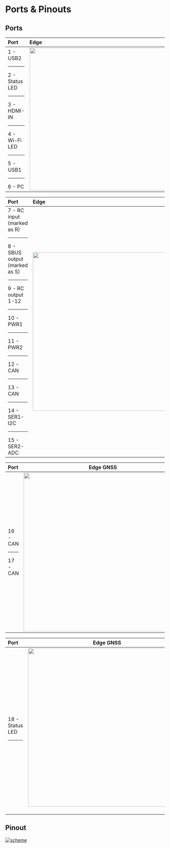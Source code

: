 # Ports & Pinouts

## Ports

|Port            	    | Edge                     |
|:-------------------------|:-------------------------|
| 1 - USB2 <hr> 2 - Status LED <hr> 3 - HDMI-IN <hr> 4 - Wi-Fi LED <hr> 5 - USB1 <hr> 6 - PC |	<div style="text-align: right;"><img src="../../img/hardware/edge_ports_and_pinouts_front_view.jpg" style="width: 450px;"> </div> |


|Port            	    |  Edge  |
|:----------------|:--------------|
|  7 - RC input (marked as R) <hr> 8 - SBUS output (marked as S) <hr>  9 - RC output 1-12 <hr>10 - PWR1 <hr>  11 - PWR2 <hr> 12 - CAN <hr> 13 - CAN  <hr> 14 - SER1-I2C <hr>  15 - SER2-ADC            |<div style="text-align: right;"><img src="../../img/hardware/edge_ports_and_pinouts_back_view.jpg" style="width: 500px;"></div> |

| Port | Edge GNSS 	|
|:-------|:------:|
| 16 - CAN <hr> 17 - CAN | <div style="text-align: center;"><img src="../../img/hardware/edge_gnss_front_view.jpg" style="width: 500px;"></div> 	|

|Port |  Edge GNSS 	|
|:------|:-------:|
|18 -  Status LED <hr> |<div style="text-align: center;"><img src="../../img/hardware/edge_gnss_top_view.jpg" style="width: 500px;"></div><br>|

## Pinout

<a href="../../img/hardware/edge_ports_horizontal.png" target="_blank"> ![scheme](https://docs.emlid.com/edge/img/hardware/edge_ports_horizontal.png)</a>
